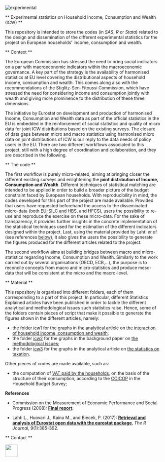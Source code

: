 ![experimental](http://ec.europa.eu/eurostat/statistics-explained/images/9/95/Experimental.png)<br />

** Experimental statistics on Household Income, Consumption and Wealth (ICW) **

This repository is intended to store the codes (in _SAS_, _R_ or _Stata_) related to the design and 
dissemination of the different experimental statistics for the project on European households' 
income, consumption and wealth.

** Context **

The European Commission has stressed the need to bring social indicators on a par with macroeconomic 
indicators within the macroeconomic governance. A key part of the strategy is the availability of 
harmonised statistics at EU level covering the distributional aspects of household income, consumption 
and wealth. This comes along also with the recommendations of the Stiglitz-Sen-Fitoussi Commission, 
which have stressed the need for considering income and consumption jointly with wealth and giving more 
prominence to the distribution of these three dimensions.

The initiative by Eurostat on development and production of harmonised Income, Consumption and Wealth 
data as part of the official statistics in the EU is embedded in the reinforcement of social statistics 
and quality of micro data for joint ICW distributions based on the existing surveys. The closure of data 
gaps between micro and macro statistics using harmonised micro data on joint distributions of ICW is our 
reply to the data needs of policy users in the EU. There are two different workflows associated to this 
project, still with a high degree of coordination and collaboration, and they are described in the following. 

** The code  **

The first workflow is purely micro-related, aiming at bringing closer the 
different existing surveys and enlightening the **joint distribution of Income, Consumption and Wealth**. 
Different techniques of statistical matching are intended to be applied in order to build a broader 
picture of the budget constraint faced by European households. 
With reproducibility in mind, the codes developed for this part of the project are made available.
Provided that users have requested beforehand the access to the disseminated micro-data 
(both [EU-SILC and HBS](http://ec.europa.eu/eurostat/web/microdata/overview), 
and [HFCS](https://www.ecb.europa.eu/pub/economic-research/research-networks/html/researcher_hfcn.en.html)),
users the possibility to re-use and reproduce the exercise on these micro-data. 
For the sake of transparency, it provides further insights in the concrete implementation 
of the statistical techniques used for the estimation of the different indicators designed within 
the project. 
Last, using the material provided by Lahti _et al._ (see references [below](#References)), it also 
gives the users the possibility to generate the figures produced for the different 
articles related to the project.

The second workflow aims at building bridges between macro and micro-statistics regarding Income, Consumption 
and Wealth. Similarly to the work carried out by several organisations (OECD, ECB,...), the purpose is to 
reconcile concepts from macro and micro-statistics and produce meso-data that will be consistent at the micro 
and the macro-level.

** Material **

This repository is organised into different folders, each of them corresponding to a part of this project. 
In particular, different Statistics Explained articles have been published in order to tackle the different 
analytical and methodological issues such statistics raise. Hence, some of the folders contain pieces of 
script that make it possible to generate the figures shown in the different articles, namely:
* the folder [icw1](icw1) for the graphs in the analytical article on [the interaction of household income, consumption and wealth](http://ec.europa.eu/eurostat/statistics-explained/index.php?title=Interaction_of_household_income,_consumption_and_wealth_-_statistics_on_main_results);
* the folder [icw2](icw2) for the graphs in the background paper on [the methodological issues](http://ec.europa.eu/eurostat/statistics-explained/index.php/Interaction_of_household_income,_consumption_and_wealth_-_methodological_issues);
* the folder [icw3](icw3) for the graphs in the analytical article on [the statistics on taxation](http://ec.europa.eu/eurostat/statistics-explained/index.php/Interaction_of_household_income,_consumption_and_wealth_%E2%80%93_statistics_on_taxation).

Other pieces of codes are made available, such as:
* the computation of [VAT paid by the households](VAT), on the basis of the structure of their consumption, 
  according to the [COICOP](https://unstats.un.org/unsd/cr/registry/regcst.asp?Cl=5) in the Household Budget Survey;

**<a name="References"></a>References**

* Commission on the Measurement of Economic Performance and Social Progress (2008): 
[**Final report**](https://ec.europa.eu/eurostat/documents/118025/118123/Fitoussi+Commission+report).

* Lahti L., Huovari J., Kainu M., and Biecek, P. (2017): 
[**Retrieval and analysis of Eurostat open data with the eurostat package**](https://journal.r-project.org/archive/2017/RJ-2017-019/RJ-2017-019.pdf), _The R Journal_, 9(1):385-392.

** Contact ** 

<a href="https://github.com/pierre-lamarche"><img src="https://github.com/pierre-lamarche.png" width="40"></a>
